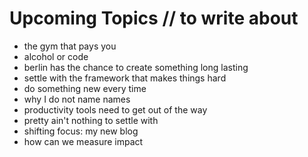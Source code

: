 # Upcoming Topics // to write about

 * the gym that pays you
 * alcohol or code
 * berlin has the chance to create something long lasting
 * settle with the framework that makes things hard
 * do something new every time
 * why I do not name names
 * productivity tools need to get out of the way
 * pretty ain't nothing to settle with
 * shifting focus: my new blog
 * how can we measure impact